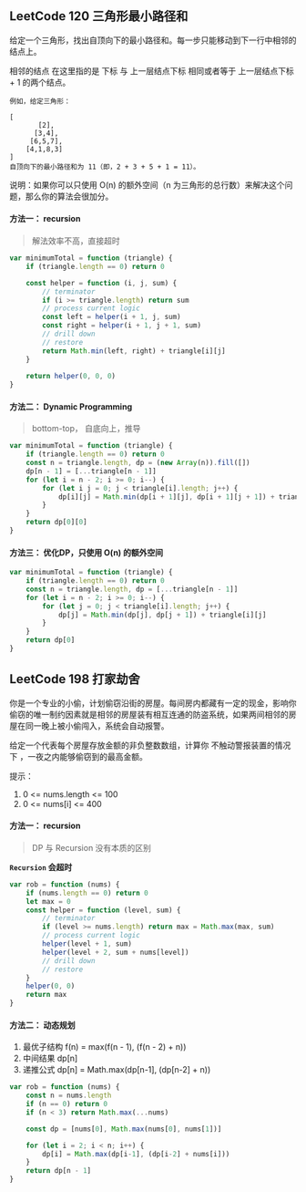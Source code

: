 <h2 id="1">LeetCode 120 三角形最小路径和</h2>
给定一个三角形，找出自顶向下的最小路径和。每一步只能移动到下一行中相邻的结点上。

相邻的结点 在这里指的是 下标 与 上一层结点下标 相同或者等于 上一层结点下标 + 1 的两个结点。

    例如，给定三角形：

    [
           [2],
          [3,4],
         [6,5,7],
        [4,1,8,3]
    ]
    自顶向下的最小路径和为 11（即，2 + 3 + 5 + 1 = 11）。

说明：如果你可以只使用 O(n) 的额外空间（n 为三角形的总行数）来解决这个问题，那么你的算法会很加分。

#### 方法一： recursion
> 解法效率不高，直接超时

```javascript
var minimumTotal = function (triangle) {
    if (triangle.length == 0) return 0

    const helper = function (i, j, sum) {
        // terminator
        if (i >= triangle.length) return sum
        // process current logic
        const left = helper(i + 1, j, sum)
        const right = helper(i + 1, j + 1, sum)
        // drill down
        // restore
        return Math.min(left, right) + triangle[i][j]
    }
    
    return helper(0, 0, 0)
}
```

#### 方法二： Dynamic Programming
> bottom-top， 自底向上，推导

```javascript
var minimumTotal = function (triangle) {
    if (triangle.length == 0) return 0
    const n = triangle.length, dp = (new Array(n)).fill([])
    dp[n - 1] = [...triangle[n - 1]]
    for (let i = n - 2; i >= 0; i--) {
        for (let i j = 0; j < triangle[i].length; j++) {
            dp[i][j] = Math.min(dp[i + 1][j], dp[i + 1][j + 1]) + triangle[i][j]
        }
    }
    return dp[0][0]
}
```

#### 方法三： 优化DP，只使用 O(n) 的额外空间

```javascript
var minimumTotal = function (triangle) {
    if (triangle.length == 0) return 0
    const n = triangle.length, dp = [...triangle[n - 1]]
    for (let i = n - 2; i >= 0; i--) {
        for (let j = 0; j < triangle[i].length; j++) {
            dp[j] = Math.min(dp[j], dp[j + 1]) + triangle[i][j]
        }
    }
    return dp[0]
}
```

<h2 id="2">LeetCode 198 打家劫舍</h2>
你是一个专业的小偷，计划偷窃沿街的房屋。每间房内都藏有一定的现金，影响你偷窃的唯一制约因素就是相邻的房屋装有相互连通的防盗系统，如果两间相邻的房屋在同一晚上被小偷闯入，系统会自动报警。

给定一个代表每个房屋存放金额的非负整数数组，计算你 不触动警报装置的情况下 ，一夜之内能够偷窃到的最高金额。

提示：
1. 0 <= nums.length <= 100
2. 0 <= nums[i] <= 400

#### 方法一： recursion
> DP 与 Recursion 没有本质的区别

**`Recursion` 会超时**

```javascript
var rob = function (nums) {
    if (nums.length == 0) return 0
    let max = 0
    const helper = function (level, sum) {
        // terminator
        if (level >= nums.length) return max = Math.max(max, sum)
        // process current logic
        helper(level + 1, sum)
        helper(level + 2, sum + nums[level])
        // drill down
        // restore
    }
    helper(0, 0)
    return max
}
```

#### 方法二： 动态规划
1. 最优子结构
    f(n) = max(f(n - 1), (f(n - 2) + n))
2. 中间结果
    dp[n]
3. 递推公式
    dp[n] = Math.max(dp[n-1], (dp[n-2] + n))

```javascript
var rob = function (nums) {
    const n = nums.length
    if (n == 0) return 0
    if (n < 3) return Math.max(...nums)

    const dp = [nums[0], Math.max(nums[0], nums[1])]

    for (let i = 2; i < n; i++) {
        dp[i] = Math.max(dp[i-1], (dp[i-2] + nums[i]))
    }
    return dp[n - 1]
}
```